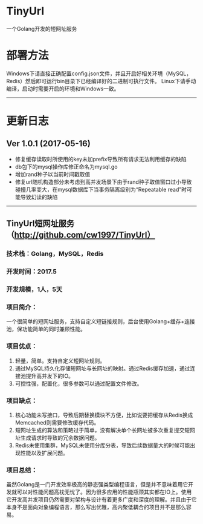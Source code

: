 # TinyUrl
一个Golang开发的短网址服务

# 部署方法
Windows下请直接正确配置config.json文件，并且开启好相关环境（MySQL，Redis）然后即可运行bin目录下已经编译好的二进制可执行文件。
Linux下请手动编译，启动时需要开启的环境和Windows一致。

---

# 更新日志
## Ver 1.0.1 (2017-05-16)
- 修复缓存读取时所使用的key未加prefix导致所有请求无法利用缓存的缺陷
- db包下的mysql操作库修正命名为mysql.go
- 增加rand种子以当前时间戳取值
- 修复url随机构造部分未考虑到高并发场景下由于rand种子取值窗口过小导致碰撞几率变大，在mysql数据库下当事务隔离级别为“Repeatable read”时可能导致幻读的缺陷

---

## TinyUrl短网址服务（http://github.com/cw1997/TinyUrl）
### 技术栈：Golang，MySQL，Redis
### 开发时间：2017.5
### 开发规模，1人，5天
### 项目简介：
一个很简单的短网址服务，支持自定义短链接规则，后台使用Golang+缓存+连接池，保功能简单的同时兼顾性能。
### 项目优点：
1.	轻量，简单。支持自定义短网址规则。
2.	通过MySQL持久化存储短网址与长网址的映射。通过Redis缓存加速，通过连接池提升高并发下的IO。
3.	可控性强，配置化，很多参数可以通过配置文件修改。
### 项目缺点：
1.	核心功能未写接口，导致后期替换模块不方便，比如说要把缓存从Redis换成Memcached则需要修改缓存代码。
2.	短网址生成的算法和策略过于简单，没有解决单个长网址被多次重复提交短网址生成请求时导致的冗余数据问题。
3.	Redis未使用集群，MySQL未使用分库分表，导致后续数据量大的时候可能出现性能以及扩展问题。
### 项目总结：
虽然Golang是一门开发效率极高的静态强类型编程语言，但是并不意味着用它开发就可以对性能问题高枕无忧了。因为很多应用的性能瓶颈其实都在IO上。使用它开发高并发项目仍然需要对架构与设计有着更多广度和深度的理解。并且由于它本身不是面向对象编程语言，那么写出优雅，高内聚低耦合的项目并不是那么容易。
